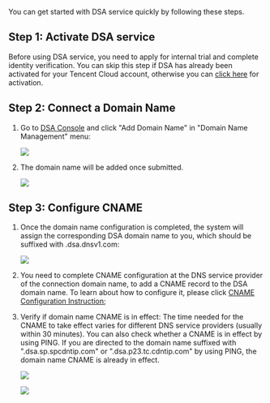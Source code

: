 You can get started with DSA service quickly by following these steps.



## Step 1: Activate DSA service

Before using DSA service, you need to apply for internal trial and complete identity verification. You can skip this step if DSA has already been activated for your Tencent Cloud account, otherwise you can  [click here](https://console.qcloud.com/dsa) for activation.

## Step 2: Connect a Domain Name

1. Go to [DSA Console](https://console.qcloud.com/dsa) and click "Add Domain Name" in "Domain Name Management" menu:	

   ![](https://mc.qcloudimg.com/static/img/2620e8750a86d169be9f8418442eb2ec/1.png)

2. The domain name will be added once submitted.

   ![](https://mc.qcloudimg.com/static/img/694a90b1587548dcc2da87f782661acb/image.png)


## Step 3: Configure CNAME

1. Once the domain name configuration is completed, the system will assign the corresponding DSA domain name to you, which should be suffixed with .dsa.dnsv1.com:

   ![](https://mc.qcloudimg.com/static/img/adab14bbb09422210328aed6e4d358e2/3.png)

2. You need to complete CNAME configuration at the DNS service provider of the connection domain name, to add a CNAME record to the DSA domain name. To learn about how to configure it, please click [CNAME Configuration Instruction](https://www.qcloud.com/doc/product/228/3121);

3. Verify if domain name CNAME is in effect: The time needed for the CNAME to take effect varies for different DNS service providers (usually within 30 minutes). You can also check whether a CNAME is in effect by using PING. If you are directed to the domain name suffixed with ".dsa.sp.spcdntip.com" or ".dsa.p23.tc.cdntip.com" by using PING, the domain name CNAME is already in effect.

   ![](https://mc.qcloudimg.com/static/img/3e45aca57e30b993541c16d83d07d154/image.png)

   ![](https://mc.qcloudimg.com/static/img/c3deeb94c05f02ae934d2f7bb7673f28/image.png)
